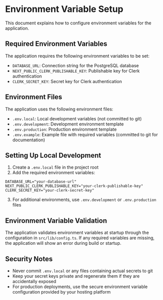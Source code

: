 # Environment Variable Setup

This document explains how to configure environment variables for the application.

## Required Environment Variables

The application requires the following environment variables to be set:

- `DATABASE_URL`: Connection string for the PostgreSQL database
- `NEXT_PUBLIC_CLERK_PUBLISHABLE_KEY`: Publishable key for Clerk authentication
- `CLERK_SECRET_KEY`: Secret key for Clerk authentication

## Environment Files

The application uses the following environment files:

- `.env.local`: Local development variables (not committed to git)
- `.env.development`: Development environment template
- `.env.production`: Production environment template
- `.env.example`: Example file with required variables (committed to git for documentation)

## Setting Up Local Development

1. Create a `.env.local` file in the project root
2. Add the required environment variables:

```
DATABASE_URL="your-database-url"
NEXT_PUBLIC_CLERK_PUBLISHABLE_KEY="your-clerk-publishable-key"
CLERK_SECRET_KEY="your-clerk-secret-key"
```

3. For additional environments, use `.env.development` or `.env.production` files

## Environment Variable Validation

The application validates environment variables at startup through the configuration in `src/lib/config.ts`. If any required variables are missing, the application will show an error during build or startup.

## Security Notes

- Never commit `.env.local` or any files containing actual secrets to git
- Keep your secret keys private and regenerate them if they are accidentally exposed
- For production deployments, use the secure environment variable configuration provided by your hosting platform 